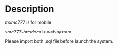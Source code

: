 # Description

*mxmc777* is for mobile

*xmc777-httpdocs* is web system

Please import both .sql file before launch the system.